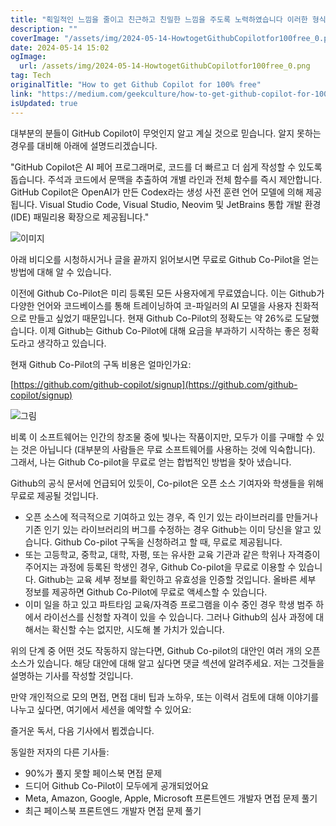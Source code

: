 ```yaml
---
title: "획일적인 느낌을 줄이고 친근하고 친밀한 느낌을 주도록 노력하였습니다 이러한 형식으로 번역이 만족스러우시다면, 더 도움을 주실 수 있는 부분이 있으면 알려주세요"
description: ""
coverImage: "/assets/img/2024-05-14-HowtogetGithubCopilotfor100free_0.png"
date: 2024-05-14 15:02
ogImage: 
  url: /assets/img/2024-05-14-HowtogetGithubCopilotfor100free_0.png
tag: Tech
originalTitle: "How to get Github Copilot for 100% free"
link: "https://medium.com/geekculture/how-to-get-github-copilot-for-100-free-d25c3b8c3ba4"
isUpdated: true
---
```





대부분의 분들이 GitHub Copilot이 무엇인지 알고 계실 것으로 믿습니다. 알지 못하는 경우를 대비해 아래에 설명드리겠습니다.

"GitHub Copilot은 AI 페어 프로그래머로, 코드를 더 빠르고 더 쉽게 작성할 수 있도록 돕습니다. 주석과 코드에서 문맥을 추출하여 개별 라인과 전체 함수를 즉시 제안합니다. GitHub Copilot은 OpenAI가 만든 Codex라는 생성 사전 훈련 언어 모델에 의해 제공됩니다. Visual Studio Code, Visual Studio, Neovim 및 JetBrains 통합 개발 환경(IDE) 패밀리용 확장으로 제공됩니다."

![이미지](/assets/img/2024-05-14-HowtogetGithubCopilotfor100free_0.png)

아래 비디오를 시청하시거나 글을 끝까지 읽어보시면 무료로 Github Co-Pilot을 얻는 방법에 대해 알 수 있습니다.



이전에 Github Co-Pilot은 미리 등록된 모든 사용자에게 무료였습니다. 이는 Github가 다양한 언어와 코드베이스를 통해 트레이닝하여 코-파일러의 AI 모델을 사용자 친화적으로 만들고 싶었기 때문입니다. 현재 Github Co-Pilot의 정확도는 약 26%로 도달했습니다. 이제 Github는 Github Co-Pilot에 대해 요금을 부과하기 시작하는 좋은 정확도라고 생각하고 있습니다.

현재 Github Co-Pilot의 구독 비용은 얼마인가요:

[https://github.com/github-copilot/signup](https://github.com/github-copilot/signup)

![그림](/assets/img/2024-05-14-HowtogetGithubCopilotfor100free_1.png)



비록 이 소프트웨어는 인간의 창조물 중에 빛나는 작품이지만, 모두가 이를 구매할 수 있는 것은 아닙니다 (대부분의 사람들은 무료 소프트웨어를 사용하는 것에 익숙합니다). 그래서, 나는 Github Co-pilot을 무료로 얻는 합법적인 방법을 찾아 냈습니다.

Github의 공식 문서에 언급되어 있듯이, Co-pilot은 오픈 소스 기여자와 학생들을 위해 무료로 제공될 것입니다.

- 오픈 소스에 적극적으로 기여하고 있는 경우, 즉 인기 있는 라이브러리를 만들거나 기존 인기 있는 라이브러리의 버그를 수정하는 경우 Github는 이미 당신을 알고 있습니다. Github Co-pilot 구독을 신청하려고 할 때, 무료로 제공됩니다.
- 또는 고등학교, 중학교, 대학, 자평, 또는 유사한 교육 기관과 같은 학위나 자격증이 주어지는 과정에 등록된 학생인 경우, Github Co-pilot을 무료로 이용할 수 있습니다. Github는 교육 세부 정보를 확인하고 유효성을 인증할 것입니다. 올바른 세부 정보를 제공하면 Github Co-Pilot에 무료로 액세스할 수 있습니다.
- 이미 일을 하고 있고 파트타임 교육/자격증 프로그램을 이수 중인 경우 학생 범주 하에서 라이선스를 신청할 자격이 있을 수 있습니다. 그러나 Github의 심사 과정에 대해서는 확신할 수는 없지만, 시도해 볼 가치가 있습니다.

위의 단계 중 어떤 것도 작동하지 않는다면, Github Co-pilot의 대안인 여러 개의 오픈 소스가 있습니다. 해당 대안에 대해 알고 싶다면 댓글 섹션에 알려주세요. 저는 그것들을 설명하는 기사를 작성할 것입니다.



만약 개인적으로 모의 면접, 면접 대비 팁과 노하우, 또는 이력서 검토에 대해 이야기를 나누고 싶다면, 여기에서 세션을 예약할 수 있어요:

즐거운 독서, 다음 기사에서 뵙겠습니다.

동일한 저자의 다른 기사들:

- 90%가 풀지 못할 페이스북 면접 문제
- 드디어 Github Co-Pilot이 모두에게 공개되었어요
- Meta, Amazon, Google, Apple, Microsoft 프론트엔드 개발자 면접 문제 풀기
- 최근 페이스북 프론트엔드 개발자 면접 문제 풀기